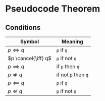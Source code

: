 # Pseudocode Theorem

## Conditions

| Symbol | Meaning |
|--|--|
| $p \iff q$ | `p` if `q` |
| $p \cancel{\iff} q$ | `p` if not `q` |
| $p \implies q$ | if `p` then `q` |
| $p \nRightarrow q$ | if not `p` then `q` |
| $p \impliedby q$ | `p` if `q` |
| $p \nLeftarrow q$ | `p` if not `q` |
